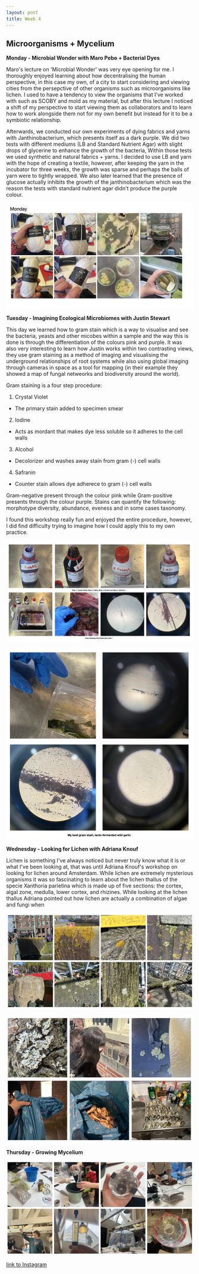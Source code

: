 ```yaml
---
layout: post
title: Week 4
---
```


## Microorganisms + Mycelium


**Monday - Microbial Wonder with Maro Pebo + Bacterial Dyes**


Maro's lecture on 'Microbial Wonder' was very eye opening for me. I thoroughly enjoyed learning about how decentralising the human perspective, in this case my own, of a city to start considering and viewing cities from the persepctive of other organisms such as microorganisms like lichen. I used to have a tendency to view the organisms that I've worked with such as SCOBY and mold as my material, but after this lecture I noticed a shift of my perspective to start viewing them as collaborators and to learn how to work alongside them not for my own benefit but instead for it to be a symbiotic relationship. 

Afterwards, we conducted our own experiments of dying fabrics and yarns with Janthinobacterium, which presents itself as a dark purple. We did two tests with different mediums (LB and Standard Nutrient Agar) with slight drops of glycerine to enhance the growth of the bacteria, Within those tests we used synthetic and natural fabrics + yarns. I decided to use LB and yarn with the hope of creating a textile, however, after keeping the yarn in the incubator for three weeks, the growth was sparse and perhaps the balls of yarn were to tightly wrapped. We also later learned that the presence of glucose actually inhibits the growth of the janthinobacterium which was the reason the tests with standard nutrient agar didn't produce the purple colour. 

![Week4MondayMicrobialDyes](../images/Week4MondayMicrobialDyes.jpg)


**Tuesday - Imagining Ecological Microbiomes with Justin Stewart**

This day we learned how to gram stain which is a way to visualise and see the bacteria, yeasts and other micobes within a sample and the way this is done is through the differentiation of the colours pink and purple. It was also very interesting to learn how Justin works within two contrasting views, they use gram staining as a method of imaging and visualising the underground relationships of root systems while also using global imaging through cameras in space as a tool for mapping (in their example they showed a map of fungal netweorks and biodiversity around the world).

Gram staining is a four step procedure:

1. Crystal Violet
- The primary stain added to specimen smear

2. Iodine
- Acts as mordant that makes dye less soluble so it adheres to the cell walls

3. Alcohol
- Decolorizer and washes away stain from gram (-) cell walls

4. Safranin
- Counter stain allows dye adherece to gram (-) cell walls 

Gram-negative present through the colour pink while Gram-positive presents through the colour purple. Stains can quantify the following: morphotype diversity, abundance, eveness and in some cases taxonomy. 

I found this workshop really fun and enjoyed the entire procedure, however, I did find difficulty trying to imagine how I could apply this to my own practice. 

![Week4TuesdayGramStainingGeneral](../images/Week4TuesdayGramStainingGeneral.jpg)


![Week4TuesdayGramStainingGarlic](../images/Week4TuesdayGramStainingGarlic.jpg)


**Wednesday - Looking for Lichen with Adriana Knouf**

Lichen is something I've always noticed but never truly know what it is or what I've been looking at, that was until Adriana Knouf's workshop on looking for lichen around Amsterdam. While lichen are extremely mysterious organisms it was so fascinating to learn about the lichen thallus of the specie Xanthoria parietina which is made up of five sections: the cortex, algal zone, medulla, lower cortex, and rhizines. While looking at the lichen thallus Adriana pointed out how lichen are actually a combination of algae and fungi when 


![Week4WednesdayLichen](../images/Week4WednesdayLichen.jpg)


![Week4WednesdayLichen2](../images/Week4WednesdayLichen2.jpg)



**Thursday - Growing Mycelium**


![Week4ThursdayMycelium](../images/Week4ThursdayMycelium.jpg)



[link to Instagram ](https://www.instagram.com/carolina.minana/)